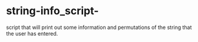 # string-info_script-
script that will print out some information and permutations of the string that the user has entered. 
